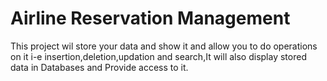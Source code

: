 # Airline Reservation Management
This project wil store your data and show it and allow you to do operations on it i-e insertion,deletion,updation and search,It will also display stored data in Databases and Provide access to it.
